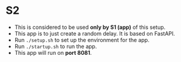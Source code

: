 # S2

* This is considered to be used **only by S1 (app)** of this setup.
* This app is to just create a random delay. It is based on FastAPI.
* Run `./setup.sh` to set up the environment for the app.
* Run `./startup.sh` to run the app.
* This app will run on **port 8081**.
